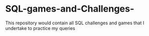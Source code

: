 # SQL-games-and-Challenges-
This repository would contain all SQL challenges and games that I undertake to practice my queries

